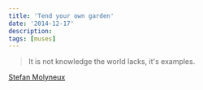 ```yaml
---
title: 'Tend your own garden'
date: '2014-12-17'
description:
tags: [muses]
---
```


> It is not knowledge the world lacks, it's examples.

[Stefan Molyneux](http://youtu.be/12i6Y87Gfgo?t=1h44m25s)
